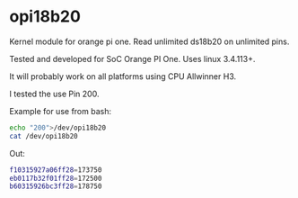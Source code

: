 # opi18b20
Kernel module for orange pi one. Read unlimited ds18b20 on unlimited pins.

Tested and developed for SoC Orange PI One. Uses linux 3.4.113+.

It will probably work on all platforms using CPU Allwinner H3.

I tested the use Pin 200.

Example for use from bash: 

```bash
echo "200">/dev/opi18b20
cat /dev/opi18b20

````

Out:
```bash
f10315927a06ff28=173750
eb0117b32f01ff28=172500
b60315926bc3ff28=178750

````


